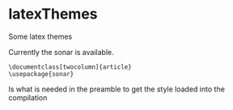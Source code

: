 # latexThemes
Some latex themes 

Currently the sonar is available. 

    \documentclass[twocolumn]{article}
    \usepackage{sonar}
    
Is what is needed in the preamble to get the style loaded into the compilation


